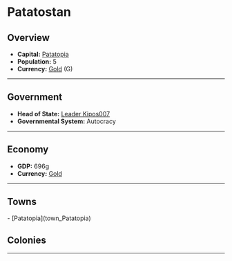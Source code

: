 # <!--NAME-->Patatostan<!--NAME-->

## Overview

- **Capital:** <!--CAPITAL_LINK-->[Patatopia](town_Patatopia)<!--CAPITAL_LINK-->
- **Population:** <!--POPULATION-->5<!--POPULATION-->
- **Currency:** <!--CURRENCY_LINK-->[Gold](currency_Gold)<!--CURRENCY_LINK--> (<!--CURRENCY_ABV-->G<!--CURRENCY_ABV-->)

---

## Government

- **Head of State:** <!--LEADER_TITLE_LINK-->[Leader Kipos007](user_Kipos007)<!--LEADER_TITLE_LINK-->
- **Governmental System:** <!--GOVERNMENT-->Autocracy<!--GOVERNMENT-->

---

## Economy

- **GDP:** <!--GDP-->696g<!--GDP-->
- **Currency:** <!--CURRENCY_LINK-->[Gold](currency_Gold)<!--CURRENCY_LINK-->

---

## Towns

<!--TOWNS-->- [Patatopia](town_Patatopia)<!--TOWNS-->

## Colonies

<!--COLONIES--><!--COLONIES-->

---